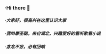 ### ·Hi there 👋
#####    ·大家好，很高兴在这里认识大家
#####    ·我叫廖圣聪，来自湖北，兴趣爱好的看听歌看小说
#####    ·念念不忘，必有回响
<!--
**LSCLS/LSCLS** is a ✨ _special_ ✨ repository because its `README.md` (this file) appears on your GitHub profile.

Here are some ideas to get you started:

- 🔭 I’m currently working on ...
- 🌱 I’m currently learning ...
- 👯 I’m looking to collaborate on ...
- 🤔 I’m looking for help with ...
- 💬 Ask me about ...
- 📫 How to reach me: ...
- 😄 Pronouns: ...
- ⚡ Fun fact: ...
-->

